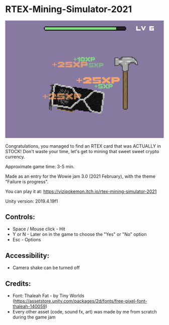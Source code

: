 # RTEX-Mining-Simulator-2021

![](gameplayScreenshot.PNG)

Congratulations, you managed to find an RTEX card that was ACTUALLY in STOCK! Don't waste your time, let's get to mining that sweet sweet crypto currency.

Approximate game time: 3-5 min.

Made as an entry for the Wowie jam 3.0 (2021 February), with the theme "Failure is progress".

You can play it at: https://vizipokemon.itch.io/rtex-mining-simulator-2021

Unity version: 2019.4.19f1

## Controls: 

* Space / Mouse click - Hit
* Y or N - Later on in the game to choose the "Yes" or "No" option
* Esc - Options

## Accessibility: 

* Camera shake can be turned off

## Credits:

* Font:  Thaleah Fat - by Tiny Worlds (https://assetstore.unity.com/packages/2d/fonts/free-pixel-font-thaleah-140059)
* Every other asset (code, sound fx, art) was made by me from scratch during the game jam
